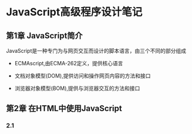 # JavaScript高级程序设计笔记


## 第1章 JavaScript简介

JavaScript是一种专门为与网页交互而设计的脚本语言，由三个不同的部分组成

- ECMAscript,由ECMA-262定义，提供核心语言

- 文档对象模型(DOM),提供访问和操作网页内容的方法和接口
- 浏览器对象模型(BOM),提供与浏览器交互的方法和接口

## 第2章 在HTML中使用JavaScript

### 2.1 <script>元素

向HTML中插入JavaScript的主要方法，用该标签

1. 所有的<script>标签会按照在页面的出现顺序执行。在不使用defer和async属性的情况下，只有在解析完<script>后才会执行后面代码
2. 浏览器会先解析不使用defer的代码，所以一般把<script>标签。放在主要内容最后,即</body>前
3. 使用defer属性可以让脚本在文档完全呈现之后在执行
4. 使用async可以表示当前脚本不必等待其他脚本

## 第3章 基本概念

### 3.1 语法

1.  区分大小写
2. 标识符-  第一个字符必须是一个字母，下划线(_)或一个美元符号($). 其他字符可以是字母，下划线，美元符号或数字
3. 严格模式- 一些不确定的行为将得到处理，而且对于某些不安全错误也会抛出提示：用法"use strict";

### 3.2 关键字和保留字

### 3.3 变量

EMCAScript中变量是松散类型的，可以用来保存任何类型的变量

### 3.4 数据类型

5种简单数据类型：Undefined, Null, Boolean, Number, String.一种复杂数据类型:Object

typeof 操作符用法

```javascript
var message = "some";
alert (typeof message); //"String"
alert (typeof (messge)); //"String". 括号可以使用，但不是必须
alert (typeof 95); //"number"
alert (typeof function()); function--值是函数
alert (typeof object); 值是对象或null       
```

**Boolean**

所有类型都可以转换为boolean类型，用方法Boolean()


